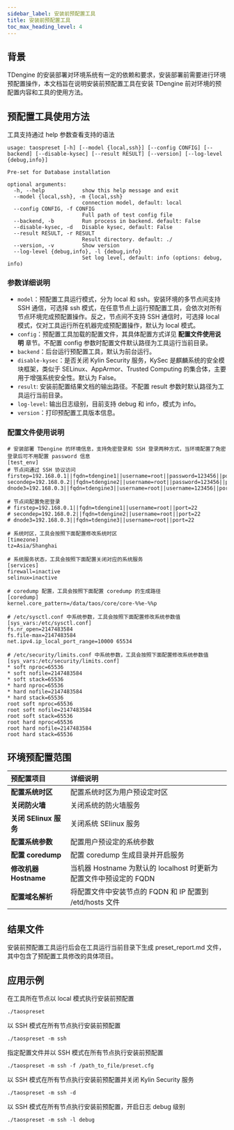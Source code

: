 ```yaml
---
sidebar_label: 安装前预配置工具
title: 安装前预配置工具
toc_max_heading_level: 4
---
```


## 背景

TDengine 的安装部署对环境系统有一定的依赖和要求，安装部署前需要进行环境预配置操作，本文档旨在说明安装前预配置工具在安装 TDengine 前对环境的预配置内容和工具的使用方法。 

## 预配置工具使用方法

工具支持通过 help 参数查看支持的语法

```help
usage: taospreset [-h] [--model {local,ssh}] [--config CONFIG] [--backend] [--disable-kysec] [--result RESULT] [--version] [--log-level {debug,info}]

Pre-set for Database installation

optional arguments:
  -h, --help            show this help message and exit
  --model {local,ssh}, -m {local,ssh}
                        connection model, default: local
  --config CONFIG, -f CONFIG
                        Full path of test config file
  --backend, -b         Run process in backend. default: False
  --disable-kysec, -d   Disable kysec, default: False
  --result RESULT, -r RESULT
                        Result directory. default: ./
  --version, -v         Show version
  --log-level {debug,info}, -l {debug,info}
                        Set log level, default: info (options: debug, info)
```

### 参数详细说明

- `model`：预配置工具运行模式，分为 local 和 ssh。安装环境的多节点间支持 SSH 通信，可选择 ssh 模式，在任意节点上运行预配置工具，会依次对所有节点环境完成预配置操作。反之，节点间不支持 SSH 通信时，可选择 local 模式，仅对工具运行所在机器完成预配置操作，默认为 local 模式。
- `config`：预配置工具加载的配置文件，其具体配置方式详见 **配置文件使用说明** 章节。不配置 config 参数时配置文件默认路径为工具运行当前目录。
- `backend`：后台运行预配置工具，默认为前台运行。
- `disable-kysec`：是否关闭 Kylin Security 服务，KySec 是麒麟系统的安全模块框架，类似于 SELinux、AppArmor、Trusted Computing 的集合体，主要用于增强系统安全性。默认为 False。
- `result`: 安装前配置结果文档的输出路径。不配置 result 参数时默认路径为工具运行当前目录。
- `log-level`: 输出日志级别，目前支持 debug 和 info，模式为 info。
- `version`：打印预配置工具版本信息。

### 配置文件使用说明

```config
# 安装部署 TDengine 的环境信息，支持免密登录和 SSH 登录两种方式，当环境配置了免密登录后可不用配置 password 信息
[test_env]
# 节点间通过 SSH 协议访问
firstep=192.168.0.1||fqdn=tdengine1||username=root||password=123456||port=22
secondep=192.168.0.2||fqdn=tdengine2||username=root||password=123456||port=22
dnode3=192.168.0.3||fqdn=tdengine3||username=root||username=123456||port=22

# 节点间配置免密登录
# firstep=192.168.0.1||fqdn=tdengine1||username=root||port=22
# secondep=192.168.0.2||fqdn=tdengine2||username=root||port=22
# dnode3=192.168.0.3||fqdn=tdengine3||username=root||port=22

# 系统时区，工具会按照下面配置修改系统时区
[timezone]
tz=Asia/Shanghai

# 系统服务状态，工具会按照下面配置关闭对应的系统服务
[services]
firewall=inactive
selinux=inactive

# coredump 配置，工具会按照下面配置 coredump 的生成路径
[coredump]
kernel.core_pattern=/data/taos/core/core-%%e-%%p

# /etc/sysctl.conf 中系统参数，工具会按照下面配置修改系统参数值
[sys_vars:/etc/sysctl.conf]
fs.nr_open=2147483584
fs.file-max=2147483584
net.ipv4.ip_local_port_range=10000 65534

# /etc/security/limits.conf 中系统参数，工具会按照下面配置修改系统参数值
[sys_vars:/etc/security/limits.conf]
* soft nproc=65536
* soft nofile=2147483584
* soft stack=65536
* hard nproc=65536
* hard nofile=2147483584
* hard stack=65536
root soft nproc=65536
root soft nofile=2147483584
root soft stack=65536
root hard nproc=65536
root hard nofile=2147483584
root hard stack=65536
```
## 环境预配置范围

| **预配置项目** | **详细说明** |
|:--|:----------|
| **配置系统时区**   | 配置系统时区为用户预设定时区 |
| **关闭防火墙** | 关闭系统的防火墙服务 |
| **关闭 SElinux 服务**   | 关闭系统 SElinux 服务 |
| **配置系统参数**   | 配置用户预设定的系统参数 |   
| **配置 coredump**   | 配置 coredump 生成目录并开启服务 | 
| **修改机器 Hostname**   | 当机器 Hostname 为默认的 localhost 时更新为配置文件中预设定的 FQDN | 
| **配置域名解析**   | 将配置文件中安装节点的 FQDN 和 IP 配置到 /etd/hosts 文件 | 

## 结果文件
安装前预配置工具运行后会在工具运行当前目录下生成 preset_report.md 文件，其中包含了预配置工具修改的具体项目。

## 应用示例

在工具所在节点以 local 模式执行安装前预配置
```
./taospreset 
```
以 SSH 模式在所有节点执行安装前预配置
```
./taospreset -m ssh
```
指定配置文件并以 SSH 模式在所有节点执行安装前预配置
```
./taospreset -m ssh -f /path_to_file/preset.cfg
```
以 SSH 模式在所有节点执行安装前预配置并关闭 Kylin Security 服务
```
./taospreset -m ssh -d
```
以 SSH 模式在所有节点执行安装前预配置，开启日志 debug 级别
```
./taospreset -m ssh -l debug
```
